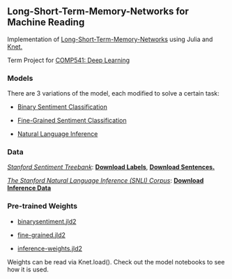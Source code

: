 ## Long-Short-Term-Memory-Networks for Machine Reading
Implementation of [Long-Short-Term-Memory-Networks](https://arxiv.org/abs/1601.06733) using Julia and [Knet.](https://github.com/egeersu/Knet.jl)

Term Project for [COMP541: Deep Learning](https://sites.google.com/a/ku.edu.tr/comp541/)

### Models

There are 3 variations of the model, each modified to solve a certain task:
	
- [Binary Sentiment Classification](https://github.com/egeersu/LSTMN/blob/master/models/Binary%20Sentiment%20Classification.ipynb)
		
- [Fine-Grained Sentiment Classification](https://github.com/egeersu/LSTMN/blob/master/models/Fine-Grained%20Sentiment%20Classification.ipynb)
	
- [Natural Language Inference](https://github.com/egeersu/LSTMN/blob/master/models/Natural%20Language%20Inference.ipynb)
	
### Data

[*Stanford Sentiment Treebank*](https://nlp.stanford.edu/sentiment): [**Download Labels**](https://raw.githubusercontent.com/egeersu/LSTMN/master/data/sentiment%20analysis/labels.txt), [**Download Sentences.**](https://raw.githubusercontent.com/egeersu/LSTMN/master/data/sentiment%20analysis/sentences.txt)

[*The Stanford Natural Language Inference (SNLI) Corpus*](https://nlp.stanford.edu/projects/snli/): [**Download Inference Data**](https://nlp.stanford.edu/projects/snli/snli_1.0.zip)


### Pre-trained Weights
	
- [binarysentiment.jld2](https://drive.google.com/file/d/1Yt0-RFg8Vskb4CUKZ3WJuZ-WKFQEXgGy/view?usp=sharing)
	
- [fine-grained.jld2](https://drive.google.com/file/d/1STso_03bVUOGoZKLBnlPmx6Q6yeoB5wp/view?usp=sharing)
	
- [inference-weights.jld2](https://drive.google.com/file/d/1FvtMoDDW5FgKpTzhg9TVbHl5FtNYEkoJ/view?usp=sharing)

Weights can be read via Knet.load(). Check out the model notebooks to see how it is used. 
